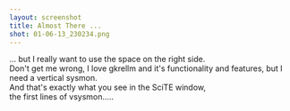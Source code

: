 ```yaml
---
layout: screenshot
title: Almost There ...
shot: 01-06-13_230234.png
---
```


... but I really want to use the space on the right side.  
Don't get me wrong, I love gkrellm and it's functionality and features, but I need a vertical sysmon.  
And that's exactly what you see in the SciTE window,  
the first lines of vsysmon.....


